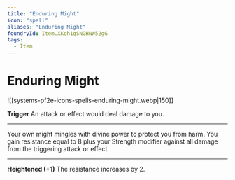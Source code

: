 ```yaml
---
title: "Enduring Might"
icon: "spell"
aliases: "Enduring Might"
foundryId: Item.XKqh1qSNGHNW52gG
tags:
  - Item
---
```


# Enduring Might
![[systems-pf2e-icons-spells-enduring-might.webp|150]]

**Trigger** An attack or effect would deal damage to you.

* * *

Your own might mingles with divine power to protect you from harm. You gain resistance equal to 8 plus your Strength modifier against all damage from the triggering attack or effect.

* * *

**Heightened (+1)** The resistance increases by 2.
